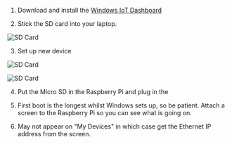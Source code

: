 1. Download and install the [Windows IoT Dashboard](https://developer.microsoft.com/en-us/windows/iot/docs/iotdashboard)

2. Stick the SD card into your laptop.

![SD Card](/dinmore/img/SDCard.jpg)

3. Set up new device

![SD Card](/dinmore/img/SetupSD.png)

![SD Card](/dinmore/img/FlashingSD.png)

4. Put the Micro SD in the Raspberry Pi and plug in the 

5. First boot is the longest whilst Windows sets up, so be patient.
Attach a screen to the Raspberry Pi so you can see what is going on.

6. May not appear on "My Devices" in which case get the Ethernet IP address from the screen.

